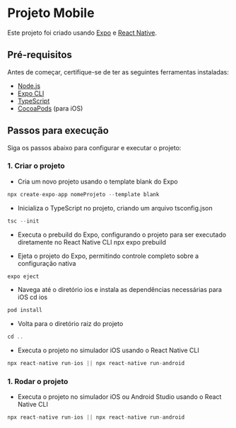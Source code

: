 # Projeto Mobile

Este projeto foi criado usando [Expo](https://expo.dev/) e [React Native](https://reactnative.dev/).

## Pré-requisitos

Antes de começar, certifique-se de ter as seguintes ferramentas instaladas:

- [Node.js](https://nodejs.org/en/)
- [Expo CLI](https://docs.expo.dev/get-started/installation/)
- [TypeScript](https://www.typescriptlang.org/)
- [CocoaPods](https://cocoapods.org/) (para iOS)

## Passos para execução

Siga os passos abaixo para configurar e executar o projeto:

### 1. Criar o projeto

- Cria um novo projeto usando o template blank do Expo
```js
npx create-expo-app nomeProjeto --template blank
```
- Inicializa o TypeScript no projeto, criando um arquivo tsconfig.json
```js
tsc --init
```
- Executa o prebuild do Expo, configurando o projeto para ser executado diretamente no React Native CLI
npx expo prebuild

- Ejeta o projeto do Expo, permitindo controle completo sobre a configuração nativa
```js
expo eject
```
- Navega até o diretório ios e instala as dependências necessárias para iOS
cd ios
```js
pod install
```
- Volta para o diretório raiz do projeto
```js
cd ..
```
- Executa o projeto no simulador iOS usando o React Native CLI
```js
npx react-native run-ios || npx react-native run-android
```



### 1. Rodar o projeto
- Executa o projeto no simulador iOS ou Android Studio usando o React Native CLI
```js
npx react-native run-ios || npx react-native run-android
```
